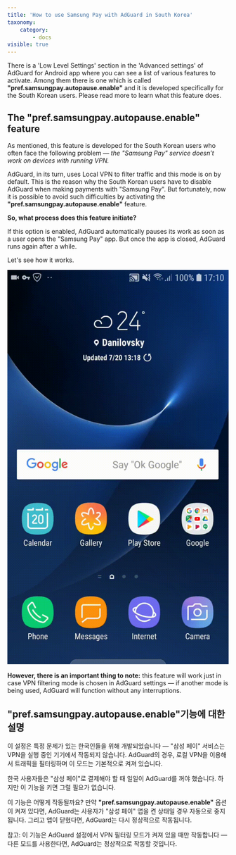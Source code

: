 ```yaml
---
title: 'How to use Samsung Pay with AdGuard in South Korea'
taxonomy:
    category:
        - docs
visible: true
---
```


There is a 'Low Level Settings' section in the 'Advanced settings' of AdGuard for Android app where you can see a list of various features to activate. Among them there is one which is called **"pref.samsungpay.autopause.enable"** and it is developed specifically for the South Korean users. Please read more to learn what this feature does.

## The "pref.samsungpay.autopause.enable" feature

As mentioned, this feature is developed for the South Korean users who often face the following problem — *the "Samsung Pay" service doesn’t work on devices with running VPN.* 

AdGuard, in its turn, uses Local VPN to filter traffic and this mode is on by default. This is the reason why the South Korean users have to disable AdGuard when making payments with "Samsung Pay". But fortunately, now it is possible to avoid such difficulties by activating the **"pref.samsungpay.autopause.enable"** feature.

**So, what process does this feature initiate?** 

If this option is enabled, AdGuard automatically pauses its work as soon as a user opens the "Samsung Pay" app. But once the app is closed, AdGuard runs again after a while.

Let's see how it works.

![](pref_samsungpay_autopause_enable.gif.gif?resize=600)
 
**However, there is an important thing to note:** this feature will work just in case VPN filtering mode is chosen in AdGuard settings — if another mode is being used, AdGuard will function without any interruptions.

## "pref.samsungpay.autopause.enable"기능에 대한 설명

이 설정은 특정 문제가 있는 한국인들을 위해 개발되었습니다 — "삼성 페이" 서비스는 VPN을 실행 중인 기기에서 작동되지 않습니다. AdGuard의 경우, 로컬 VPN을 이용해서 트래픽을 필터링하며 이 모드는 기본적으로 켜져 있습니다.

한국 사용자들은 "삼성 페이"로 결제해야 할 때 일일이 AdGuard를 꺼야 했습니다. 하지만 이 기능을 키면 그럴 필요가 없습니다.

이 기능은 어떻게 작동될까요? 만약 **"pref.samsungpay.autopause.enable"** 옵션이 켜져 있다면, AdGuard는 사용자가 "삼성 페이" 앱을 켠 상태일 경우 자동으로 중지됩니다. 그리고 앱이 닫혔다면, AdGuard는 다시 정상적으로 작동됩니다.

참고: 이 기능은 AdGuard 설정에서 VPN 필터링 모드가 켜져 있을 때만 작동합니다 — 다른 모드를 사용한다면, AdGuard는 정상적으로 작동할 것입니다.
